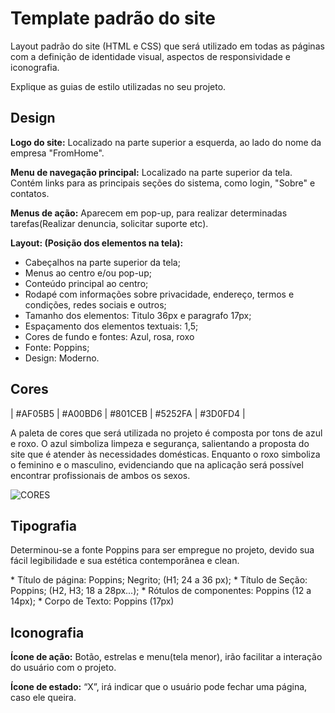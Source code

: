# Template padrão do site

Layout padrão do site (HTML e CSS) que será utilizado em todas as páginas com a definição de identidade visual, aspectos de responsividade e iconografia.

Explique as guias de estilo utilizadas no seu projeto.

## Design

**Logo do site:** Localizado na parte superior a esquerda, ao lado do nome da empresa "FromHome".

**Menu de navegação principal:** Localizado na parte superior da tela. Contém links para as principais seções do sistema, como login, "Sobre" e contatos.

**Menus de ação:** Aparecem em pop-up, para realizar determinadas tarefas(Realizar denuncia, solicitar suporte etc).

**Layout: (Posição dos elementos na tela):**
* Cabeçalhos na parte superior da tela;
* Menus ao centro e/ou pop-up;
* Conteúdo principal ao centro;
* Rodapé com informações sobre privacidade, endereço, termos e condições, redes sociais e outros;
* Tamanho dos elementos: Titulo 36px e paragrafo 17px;
* Espaçamento dos elementos textuais: 1,5; 
* Cores de fundo e fontes: Azul, rosa, roxo
* Fonte: Poppins;
* Design: Moderno.




## Cores


| #AF05B5 | #A00BD6 | #801CEB | #5252FA | #3D0FD4 |
<p>A paleta de cores que será utilizada no projeto é composta por tons de azul e roxo. O azul simboliza limpeza e segurança, salientando a proposta do site que é atender às necessidades domésticas. Enquanto o roxo simboliza o feminino e o masculino, evidenciando que na aplicação será possível encontrar profissionais de ambos os sexos.</p>

![CORES](https://github.com/ICEI-PUC-Minas-PCO-SI/pco-si-2023-2-p1-tiaw-t1-G1-FromHome/assets/139433754/1d063125-9f35-4590-bfff-91fd6eb6b248)


## Tipografia
<p>Determinou-se a fonte Poppins para ser empregue no projeto, devido sua fácil legibilidade e sua estética contemporânea e clean.</p>
* Título de página: Poppins; Negrito; (H1; 24 a 36 px);
* Título de Seção: Poppins; (H2, H3; 18 a 28px...);
* Rótulos de componentes: Poppins (12 a 14px);
* Corpo de Texto: Poppins (17px)




## Iconografia


**Ícone de ação:** Botão, estrelas e menu(tela menor), irão facilitar a interação do usuário com o projeto.<br>

**Ícone de estado:** “X”, irá indicar que o usuário pode fechar uma página, caso ele queira.











